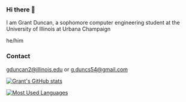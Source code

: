 ### Hi there 👋

I am Grant Duncan, a sophomore computer engineering student at the University of Illinois at Urbana Champaign

he/him

### Contact

gduncan2@illinois.edu or g.duncs54@gmail.com

[![Grant's GitHub stats](https://github-readme-stats.vercel.app/api?username=gduncan2)](https://github.com/anuraghazra/github-readme-stats)

[![Most Used Languages](https://github-readme-stats.vercel.app/api/top-langs/?username=gduncan2)](https://github.com/anuraghazra/github-readme-stats)
<!--
**gduncan2/gduncan2** is a ✨ _special_ ✨ repository because its `README.md` (this file) appears on your GitHub profile.

Here are some ideas to get you started:

- 🔭 I’m currently working on ...
- 🌱 I’m currently learning ...
- 👯 I’m looking to collaborate on ...
- 🤔 I’m looking for help with ...
- 💬 Ask me about ...
- 📫 How to reach me: ...
- 😄 Pronouns: ...
- ⚡ Fun fact: ...
-->
